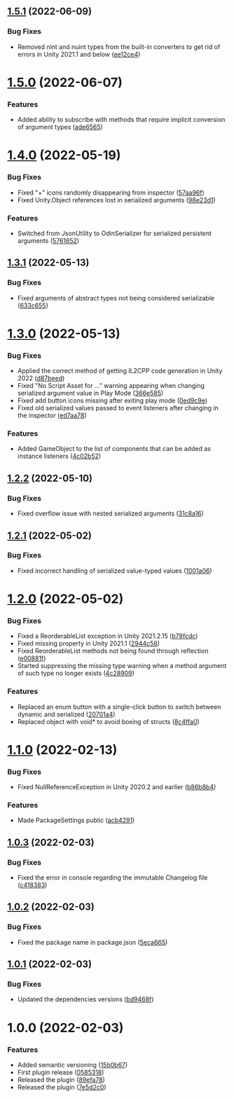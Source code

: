 ## [1.5.1](https://github.com/SolidAlloy/ExtEvents/compare/1.5.0...1.5.1) (2022-06-09)


### Bug Fixes

* Removed nint and nuint types from the built-in converters to get rid of errors in Unity 2021.1 and below ([ee12ce4](https://github.com/SolidAlloy/ExtEvents/commit/ee12ce4e27467b8fcf280d7800ef65ad3fc2096e))

# [1.5.0](https://github.com/SolidAlloy/ExtEvents/compare/1.4.0...1.5.0) (2022-06-07)


### Features

* Added ability to subscribe with methods that require implicit conversion of argument types ([ade6565](https://github.com/SolidAlloy/ExtEvents/commit/ade6565d0a7bdfc86e5a702e8e908644cc19425b))

# [1.4.0](https://github.com/SolidAlloy/ExtEvents/compare/1.3.1...1.4.0) (2022-05-19)


### Bug Fixes

* Fixed "+" icons randomly disappearing from inspector ([57aa96f](https://github.com/SolidAlloy/ExtEvents/commit/57aa96ff73095203f36fe414fac4ca30f1b85fed))
* Fixed Unity.Object references lost in serialized arguments ([98e23d1](https://github.com/SolidAlloy/ExtEvents/commit/98e23d1d3a18b21e290fab557b715585d75acfb4))


### Features

* Switched from JsonUtility to OdinSerializer for serialized persistent arguments ([5761652](https://github.com/SolidAlloy/ExtEvents/commit/57616529be8bc86a874732732769a01c1877c5c0))

## [1.3.1](https://github.com/SolidAlloy/ExtEvents/compare/1.3.0...1.3.1) (2022-05-13)


### Bug Fixes

* Fixed arguments of abstract types not being considered serializable ([633c655](https://github.com/SolidAlloy/ExtEvents/commit/633c655905be9cdd0831fc99c0dc3aa0ef5492ad))

# [1.3.0](https://github.com/SolidAlloy/ExtEvents/compare/1.2.2...1.3.0) (2022-05-13)


### Bug Fixes

* Applied the correct method of getting IL2CPP code generation in Unity 2022 ([d87beed](https://github.com/SolidAlloy/ExtEvents/commit/d87beed6e029332ae0913a1b76fff1ddf9a2bf74))
* Fixed "No Script Asset for ..." warning appearing when changing serialized argument value in Play Mode ([366e585](https://github.com/SolidAlloy/ExtEvents/commit/366e5851dd644938e7dbc2f9a7c9233e4178c301))
* Fixed add button icons missing after exiting play mode ([0ed9c9e](https://github.com/SolidAlloy/ExtEvents/commit/0ed9c9e1935f0940ca61d1f3562d120662ecbc8e))
* Fixed old serialized values passed to event listeners after changing in the inspector ([ed7aa78](https://github.com/SolidAlloy/ExtEvents/commit/ed7aa78510b7ebe321a5ec79cf74c3ed9ed664be))


### Features

* Added GameObject to the list of components that can be added as instance listeners ([4c02b52](https://github.com/SolidAlloy/ExtEvents/commit/4c02b52b94cdf0bf8e6bfe22e4d31659f5297bcd))

## [1.2.2](https://github.com/SolidAlloy/ExtEvents/compare/1.2.1...1.2.2) (2022-05-10)


### Bug Fixes

* Fixed overflow issue with nested serialized arguments ([31c8a16](https://github.com/SolidAlloy/ExtEvents/commit/31c8a16bcaeb1174e9611fe49efb77fcdb9a480f))

## [1.2.1](https://github.com/SolidAlloy/ExtEvents/compare/1.2.0...1.2.1) (2022-05-02)


### Bug Fixes

* Fixed incorrect handling of serialized value-typed values ([1001a06](https://github.com/SolidAlloy/ExtEvents/commit/1001a06f121d5bf52eaa623fa430145c6d740cc5))

# [1.2.0](https://github.com/SolidAlloy/ExtEvents/compare/1.1.0...1.2.0) (2022-05-02)


### Bug Fixes

* Fixed a ReorderableList exception in Unity 2021.2.15 ([b78fcdc](https://github.com/SolidAlloy/ExtEvents/commit/b78fcdc015bcfaa2b6e61a077336e8c654e105a5))
* Fixed missing property in Unity 2021.1 ([2944c58](https://github.com/SolidAlloy/ExtEvents/commit/2944c5804caed31701b4c52bba1161af089812fa))
* Fixed ReorderableList methods not being found through reflection ([e00881f](https://github.com/SolidAlloy/ExtEvents/commit/e00881f78abfb170d9e091c391d9201e7d31706d))
* Started suppressing the missing type warning when a method argument of such type no longer exists ([4c28909](https://github.com/SolidAlloy/ExtEvents/commit/4c2890926640551206a194a657dad3854d11aeb4))


### Features

* Replaced an enum button with a single-click button to switch between dynamic and serialized ([20701a4](https://github.com/SolidAlloy/ExtEvents/commit/20701a47dce745f5f38329623eabab900462664c))
* Replaced object with void* to avoid boxing of structs ([8c4ffa0](https://github.com/SolidAlloy/ExtEvents/commit/8c4ffa06217eb4657914270f5b292b5ef434906d))

# [1.1.0](https://github.com/SolidAlloy/ExtEvents/compare/1.0.3...1.1.0) (2022-02-13)


### Bug Fixes

* Fixed NullReferenceException in Unity 2020.2 and earlier ([b86b8b4](https://github.com/SolidAlloy/ExtEvents/commit/b86b8b4189e7d8501d608ce47cc83146ae7b7ad3))


### Features

* Made PackageSettings public ([acb4291](https://github.com/SolidAlloy/ExtEvents/commit/acb429188a74a83afc41bfd2a046c1845f322d82))

## [1.0.3](https://github.com/SolidAlloy/ExtEvents/compare/1.0.2...1.0.3) (2022-02-03)


### Bug Fixes

* Fixed the error in console regarding the immutable Changelog file ([c418383](https://github.com/SolidAlloy/ExtEvents/commit/c418383a30b5b0a82512a973f095401bb1d3874c))

## [1.0.2](https://github.com/SolidAlloy/ExtEvents/compare/1.0.1...1.0.2) (2022-02-03)


### Bug Fixes

* Fixed the package name in package.json ([5eca665](https://github.com/SolidAlloy/ExtEvents/commit/5eca665afc6bc1de4beb7916c81cf9ddc7bb2e73))

## [1.0.1](https://github.com/SolidAlloy/ExtEvents/compare/1.0.0...1.0.1) (2022-02-03)


### Bug Fixes

* Updated the dependencies versions ([bd9468f](https://github.com/SolidAlloy/ExtEvents/commit/bd9468f31e2bc4ee678ec136ed56dc18e100b7f8))

# 1.0.0 (2022-02-03)


### Features

* Added semantic versioning ([15b0b67](https://github.com/SolidAlloy/ExtEvents/commit/15b0b67353d1adf3643b57b9e617330dc0d59c5b))
* First plugin release ([0585318](https://github.com/SolidAlloy/ExtEvents/commit/058531809cd85fbd4987563e434f414f28d09e33))
* Released the plugin ([89efa78](https://github.com/SolidAlloy/ExtEvents/commit/89efa784230bce8cf9d915aaac20f97b700d7528))
* Released the plugin ([7e5d2c0](https://github.com/SolidAlloy/ExtEvents/commit/7e5d2c08614b074689aee5bc036d6cbeeb9f27ef))
